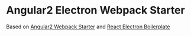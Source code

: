 # Angular2 Electron Webpack Starter 

Based on [Angular2 Webpack Starter](https://github.com/AngularClass/angular2-webpack-starter) and [React Electron Boilerplate](https://github.com/chentsulin/electron-react-boilerplate)